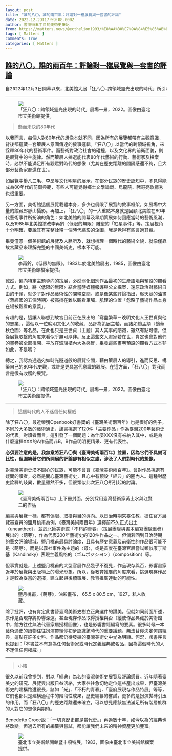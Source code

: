 ```yaml
---
layout: post
title: "誰的八〇，誰的兩百年：評論對一檔展覽與一套書的評論"
date: 2022-12-29T17:59:08.000Z
author: 書院街五丁目的美術史筆記
from: https://matters.news/@ecthelion1993/%E8%AA%B0%E7%9A%84%E5%85%AB%E3%80%87-%E8%AA%B0%E7%9A%84%E5%85%A9%E7%99%BE%E5%B9%B4-%E8%A9%95%E8%AB%96%E5%B0%8D%E4%B8%80%E6%AA%94%E5%B1%95%E8%A6%BD%E8%88%87%E4%B8%80%E5%A5%97%E6%9B%B8%E7%9A%84%E8%A9%95%E8%AB%96-bafybeiegmawiyal3adr52x4bf4gjp23yarueltulcz4lerjoyqewunsh3y
tags: [ Matters ]
comments: True
categories: [ Matters ]
---
```

<!--1672336748000-->
[誰的八〇，誰的兩百年：評論對一檔展覽與一套書的評論](https://matters.news/@ecthelion1993/%E8%AA%B0%E7%9A%84%E5%85%AB%E3%80%87-%E8%AA%B0%E7%9A%84%E5%85%A9%E7%99%BE%E5%B9%B4-%E8%A9%95%E8%AB%96%E5%B0%8D%E4%B8%80%E6%AA%94%E5%B1%95%E8%A6%BD%E8%88%87%E4%B8%80%E5%A5%97%E6%9B%B8%E7%9A%84%E8%A9%95%E8%AB%96-bafybeiegmawiyal3adr52x4bf4gjp23yarueltulcz4lerjoyqewunsh3y)
------

<div>
<pre class="ql-syntax" spellcheck="false">自2022年12月3日開幕以來，北美館大展「狂八〇—跨領域靈光出現的時代」所引起的種種議論似乎塵埃落定。開幕之初品名卡尚未安裝完畢等問題，如今也已修正。剩餘最常被拿來討論的，除了展件的陳列方式，再來就是展件與敘事的揀選，即：誰能代表80年代。</pre><hr><figure class="image"><img src="https://assets.matters.news/embed/6e284cd9-5c87-4b39-8b50-e2febdac5947.jpeg" data-asset-id="6e284cd9-5c87-4b39-8b50-e2febdac5947" referrerpolicy="no-referrer"><figcaption><span>「狂八〇：跨領域靈光出現的時代」展場一景，2022。圖像由臺北市立美術館提供。</span></figcaption></figure><blockquote>懸而未決的80年代</blockquote><p>以我而言，每個人對80年代的想像本就不同，因為所有的展覽都帶有主觀意識，背後都蘊藏一套策展人意圖傳達的敘事邏輯。「狂八〇」以當代的跨領域視角，來詮釋80年代的藝術事件。而藝術對政治社會的碰撞，以及文化界的前衛面貌，則是展覽中的主旋律。然而策展人揀選能代表80年代藝術的行動、藝術家及檔案時，必然不能滿足所有觀眾對時代的想像（尤其在歷史距離的間隔感還不夠，且大部分藝術家都還在世）。</p><p>如展覽中舉凡三毛、李昂等文化明星的展示，在部分民眾的歷史認知中，不見得能成為80年代的前衛典範，有些人可能覺得鄉土文學論戰、烏龍院、豬哥亮歌廳秀也很重要。<br class="smart"></p><p>另一方面，美術館這個展覽載體本身，多少也侷限了展覽的敘事框架，如展場中大量的館藏郎靜山攝影。再加上，「狂八〇」的一大重點本身就是回顧北美館在80年代藝術事件所扮演的角色：如北美館的開幕及早期策展如何回應當時的藝術風潮，以及1985年北美館塗改李再鈐〈低限的無限〉雕塑的「紅星事件」等。策展視角十分明確，要說其有完整詮釋一個時代縮影的企圖，我是覺得有些言過其實。</p><p>畢竟僅憑一個美術館的展覽及人脈所及，就想梳理一個時代的藝術全貌，就像僅靠故宮藏品來理解完整的中國美術史，根本不可能。</p><figure class="image"><img src="https://assets.matters.news/embed/80aa7d84-9710-486f-92f8-98bff0ed6fe3.jpeg" data-asset-id="80aa7d84-9710-486f-92f8-98bff0ed6fe3" referrerpolicy="no-referrer"><figcaption><span>李再鈐，《低限的無限》，1983年於北美館展出，1985，圖像由臺北市立美術館檔案提供。</span></figcaption></figure><p>誠然，偏向特定主題導向的策展，必然弱化個別作品最初的生產語境與預設的觀看方式。例如，將〈低限的無限〉結合當時媒體報導與公文檔案，還原政治對藝術自由的干預，就少了對作品藝術性的闡釋空間。或是像某些評論指出，吳天章的油畫〈蔣經國的五個時期〉被高掛在難以觀看筆觸、肌理的位置「忽略了藝術作品本身在場被觀看的意義」。</p><p>有趣的是，這讓人聯想到故宮目前正在展出的「寫盡繁華－晚明文化人王世貞與他的志業」，這個以一位晚明文化人的收藏、品評為策展主軸，而諸如趙孟頫〈鵲華秋色圖〉等名品，在此也只是王世貞（主題）其人其事的陪襯，雖然有點可惜，但從展覽取捨的角度來看似乎無可厚非。反正這些文人畫家若在世，肯定也會對他們的畫卷被全部攤開、平放在玻璃櫃內大為感冒，畢竟這些畫卷預設的觀看方式本非如此，不是嗎？</p><p>總之，我認為通過宛如時光隧道般的展覽空間，藉由策展人的導引，進而反思、構築自己的80年代史觀，或許是更具當代意識的觀展。在這方面，「狂八〇」對我而言是很有收穫的展覽。</p><figure class="image"><img src="https://assets.matters.news/embed/09904a38-35a6-4de2-ad69-7f0b8c49962f.jpeg" data-asset-id="09904a38-35a6-4de2-ad69-7f0b8c49962f" referrerpolicy="no-referrer"><figcaption><span>「狂八〇：跨領域靈光出現的時代」展場一景，2022。圖像由臺北市立美術館提供。</span></figcaption></figure><hr><blockquote>這個時代的人不迷信任何權威</blockquote><p>除了狂八〇，最近榮獲Openbook好書獎的《臺灣美術兩百年》也是很好的例子。不同於大多數的藝術通史，該書挑選了120件「主要作品」作為臺灣200年藝術史的代表。對讀者而言，這引發了一個問題：為什麼XXX沒有被納入其中，或是為什麼選擇XXX的A作品而非B，B作品明明更精采、更有代表性。</p><p><strong>必須要注意的是，我無意將狂八〇與《臺灣美術兩百年》並置，因為它們不具備可比性，但圍繞著它們所開展的評論卻有相似之處，涉及了人們對時代的想像。</strong></p><p>對臺灣美術史漠不關心的民眾，可能不會買《臺灣美術兩百年》。會對作品挑選有疑問的讀者，必然是關心臺灣藝術史，且心中有預設「經典」的圈內人。這種對歷史詮釋的歧異，數量雖然不多，但很類似此次狂八〇所引起的討論。</p><figure class="image"><img src="https://assets.matters.news/embed/937e9edf-744a-4f96-9e1c-6d2f6a6a5915.jpeg" data-asset-id="937e9edf-744a-4f96-9e1c-6d2f6a6a5915" referrerpolicy="no-referrer"><figcaption><span>《臺灣美術兩百年》上下冊封面，分別採用臺灣藝術家黃土水與江賢二的作品</span></figcaption></figure><p>編書與展覽一樣，都有侷限、取捨與目的導向。以日治時期來臺任教，擔任官方展覽審查員的鹽月桃甫為例，《臺灣美術兩百年》選擇前不久正式出土（unearthed），並於北師美術館「不朽的青春」（策展團隊與書本編寫團隊重疊）展出的〈萌芽〉，作為代表200年藝術史的120件作品之一。但倘若回到日治時期的藝文評論場域，鹽月桃甫最具討論度，且具有歷史意義及前衛性的作品很可能不是〈萌芽〉，而是以霧社事件為主題的〈母〉，或是首度在臺灣官展嘗試類似康丁斯基（Kandinsky）表現主義風格的〈ゴムボジシヨン〉（composition）等。</p><p>但事實就是，上述鹽月桃甫的大型官展作品幾乎不復見，作品現存與否，影響畫家近年於展覽與出版物上的曝光形象。所以，從教育推廣的角度來看，挑選現存作品才是較為妥當的選擇，建立起與後續策展、教育推廣連動的可能性。</p><figure class="image"><img src="https://assets.matters.news/embed/b78696ed-3d5a-476f-8623-401cbd1d6e1f.jpeg" data-asset-id="b78696ed-3d5a-476f-8623-401cbd1d6e1f" referrerpolicy="no-referrer"><figcaption><span>鹽月桃甫，《萌芽》，油彩畫布， 65.5 x 80.5 cm，1927，私人收藏。</span></figcaption></figure><p>除了批評，也有肯定此書替臺灣美術史樹立正典選件的讚美。但就如同前面所述，原作是否現存將影響深遠。甚至現存作品取得授權與否（縱使作品典藏於美術館中，館方往往無法代替家屬授權圖像），也是影響書籍編寫的要素。很多時候一本藝術通史的讀物往往扮演帶領你初步認識該時代的重要議題，無法替你決定何謂經典，這點在許多史料、作品都仍待發掘的臺灣美術史中尤為明顯。何況，該書序言也提到：「本書並不有意為任何藝術家或時代定義經典或名品，因為這個時代的人不迷信任何權威。」</p><hr><blockquote>小結</blockquote><p>很久以前我曾提到，對以「經典」為名的臺灣美術史展覽及評論感冒。近年隨著臺美史的研究、展覽與出版日益活絡，大家往往急切地定位這些產出成果，但臺灣美術史的建構路還很長，諸如「光」、「不朽的青春」、「臺府展現存作品特展」等等，它們也都只是建構過程中的階段性成果，歷史編纂的嘗試，更多的是扮演拋磚引玉的作用。而「狂八〇」的歷史距離還未確立，可以想見應該無法滿足所有階層族群的人對它的想像與期待。</p><p>Benedetto Croce說：「一切真歷史都是當代史。」再過數十年，如今以為的經典也將改變。但過去所有的編纂與嘗試，都能讓我們未來的精神資產更加豐富。</p><figure class="image"><img src="https://assets.matters.news/embed/5673d39b-5d10-4a80-9849-61ec4133efce.jpeg" data-asset-id="5673d39b-5d10-4a80-9849-61ec4133efce" referrerpolicy="no-referrer"><figcaption><span>臺北市立美術館開館暨十項特展，1983，圖像由臺北市立美術館檔案提供。</span></figcaption></figure><p><br></p>
</div>
